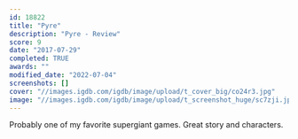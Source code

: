```yaml
---
id: 18822
title: "Pyre"
description: "Pyre - Review"
score: 9
date: "2017-07-29"
completed: TRUE
awards: ""
modified_date: "2022-07-04"
screenshots: []
cover: "//images.igdb.com/igdb/image/upload/t_cover_big/co24r3.jpg"
image: "//images.igdb.com/igdb/image/upload/t_screenshot_huge/sc7zji.jpg"
---
```

Probably one of my favorite supergiant games. Great story and characters.